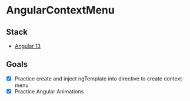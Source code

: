 # AngularContextMenu


## Stack

- [Angular 13](https://angular.io/)

## Goals

- [x] Practice create and inject ngTemplate into directive to create context-menu
- [x] Practice Angular Animations
